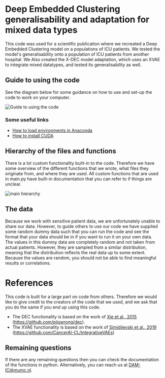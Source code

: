 # Deep Embedded Clustering generalisability and adaptation for mixed data types
This code was used for a scientific publication where we recreated a Deep Embedded Clustering model on a populations of ICU patients. We tested the model's generalisability onto a population of ICU patients from another hospital. We Also created the X-DEC model adaptation, which uses an XVAE to integrate mixed datatypes, and tested its generalisability as well.

## Guide to using the code
See the diagram below for some guidance on how to use and set-up the code to work on your computer.

![Guide to using the code](https://github.com/DAM-IC/Deep-Embedded-Clustering-generalisability-and-adaptation-for-mixed-data-types/assets/29426481/aae11d9e-b018-4145-91cc-197164493289)
### Some useful links
- [How to load environments in Anaconda](https://conda.io/projects/conda/en/latest/user-guide/tasks/manage-environments.html#creating-an-environment-from-an-environment-yml-file)
- [How to install CUDA](https://docs.nvidia.com/cuda/cuda-installation-guide-microsoft-windows/index.html)

## Hierarchy of the files and functions
There is a lot custom functionality built-in to the code. Therefore we have some overview of the different functions that we wrote, what files they originate from, and where they are used. All custom functions that are used in main.py have built-in documentation that you can refer to if things are unclear.

![main hierarchy](https://github.com/DAM-IC/Deep-Embedded-Clustering-generalisability-and-adaptation-for-mixed-data-types/assets/29426481/f131b5d5-3ff0-4154-a909-c008537f56a0)

## The data
Because we work with sensitive patient data, we are unfortunately unable to share our data. However, to guide others to use our code we have supplied some random dummy data such that you can run the code and see the format that your data should be in if you want to run it on your own data. The values in this dummy data are completely random and not taken from actual patients. However, they are sampled from a similar distribution, meaning that the distribution reflects the real data up to some extent. Because the values are random, you should not be able to find meaningful results or correlations.

# References
This code is built for a large part on code from others. Therefore we would like to give credit to the creators of the code that we used, and we ask that you do the same if you end up using this code.

- The DEC functionality is based on the work of [Xie et al., 2015](https://doi.org/10.48550/arXiv.1511.06335) (https://github.com/piiswrong/dec).
- The XVAE functionality is based on the work of [Simidjievski et al., 2019](https://www.frontiersin.org/articles/10.3389/fgene.2019.01205) (https://github.com/CancerAI-CL/IntegrativeVAEs)

## Remaining questions
If there are any remaining questions then you can check the documentation of the functions in python. Alternatively, you can reach us at DAM-IC@mumc.nl. 

